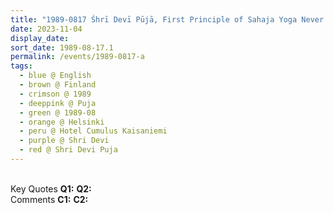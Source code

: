 ```yaml
---
title: "1989-0817 Śhrī Devī Pūjā, First Principle of Sahaja Yoga Never get disappointed and Never Get Frustrated, Hotel Cumulus (now Scandic) Kaisaniemi, Kaisaniemenkatu 7, Helsinki, Finland"
date: 2023-11-04
display_date: 
sort_date: 1989-08-17.1
permalink: /events/1989-0817-a
tags:
  - blue @ English
  - brown @ Finland
  - crimson @ 1989
  - deeppink @ Puja
  - green @ 1989-08
  - orange @ Helsinki
  - peru @ Hotel Cumulus Kaisaniemi
  - purple @ Shri Devi
  - red @ Shri Devi Puja
---
```


<br>

<wave-list>
  <list-title color="DarkSeaGreen" width="55">Key Quotes</list-title>
  <list-item color="BlanchedAlmond" width="280"><b>Q1:</b> <i></i></list-item>
  <list-item color="Lavender" width="280"><b>Q2:</b> <i></i></list-item>
</wave-list>

<br>

<wave-list>
  <list-title color="DarkSeaGreen" width="55">Comments</list-title>
  <list-item color="BlanchedAlmond" width="280"><b>C1:</b> <i></i></list-item>
  <list-item color="Lavender" width="280"><b>C2:</b> <i></i></list-item>
</wave-list>
